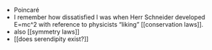 - Poincaré
- I remember how dissatisfied I was when Herr Schneider developed E=mc^2 with reference to physicists “liking” [[conservation laws]]. 
- also [[symmetry laws]]
- [[does serendipity exist?]]